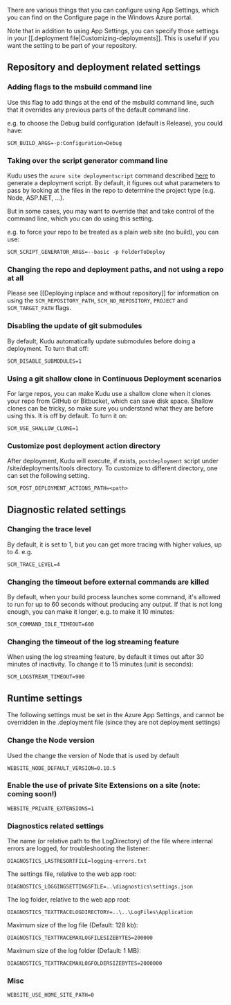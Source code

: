 There are various things that you can configure using App Settings, which you can find on the Configure page in the Windows Azure portal.

Note that in addition to using App Settings, you can specify those settings in your [[.deployment file|Customizing-deployments]]. This is useful if you want the setting to be part of your repository.


## Repository and deployment related settings

### Adding flags to the msbuild command line

Use this flag to add things at the end of the msbuild command line, such that it overrides any previous parts of the default command line.

e.g. to choose the Debug build configuration (default is Release), you could have:

    SCM_BUILD_ARGS=-p:Configuration=Debug

### Taking over the script generator command line

Kudu uses the `azure site deploymentscript` command described [here](http://blog.amitapple.com/post/38418009331/azurewebsitecustomdeploymentpart2) to generate a deployment script. By default, it figures out what parameters to pass by looking at the files in the repo to determine the project type (e.g. Node, ASP.NET, ...).

But in some cases, you may want to override that and take control of the command line, which you can do using this setting.

e.g. to force your repo to be treated as a plain web site (no build), you can use:
 
    SCM_SCRIPT_GENERATOR_ARGS=--basic -p FolderToDeploy

### Changing the repo and deployment paths, and not using a repo at all

Please see [[Deploying inplace and without repository]] for information on using the `SCM_REPOSITORY_PATH`, `SCM_NO_REPOSITORY`, `PROJECT` and `SCM_TARGET_PATH` flags.

### Disabling the update of git submodules

By default, Kudu automatically update submodules before doing a deployment. To turn that off:

	SCM_DISABLE_SUBMODULES=1

### Using a git shallow clone in Continuous Deployment scenarios

For large repos, you can make Kudu use a shallow clone when it clones your repo from GitHub or Bitbucket, which can save disk space. Shallow clones can be tricky, so make sure you understand what they are before using this. It is off by default. To turn it on:

	SCM_USE_SHALLOW_CLONE=1

### Customize post deployment action directory

After deployment, Kudu will execute, if exists, `postdeployment` script under /site/deployments/tools directory.  To customize to different directory, one can set the following setting.

	SCM_POST_DEPLOYMENT_ACTIONS_PATH=<path> 

## Diagnostic related settings

### Changing the trace level

By default, it is set to 1, but you can get more tracing with higher values, up to 4. e.g.

	SCM_TRACE_LEVEL=4

### Changing the timeout before external commands are killed

By default, when your build process launches some command, it's allowed to run for up to 60 seconds without producing any output. If that is not long enough, you can make it longer, e.g. to make it 10 minutes:

	SCM_COMMAND_IDLE_TIMEOUT=600


### Changing the timeout of the log streaming feature

When using the log streaming feature, by default it times out after 30 minutes of inactivity. To change it to 15 minutes (unit is seconds):

	SCM_LOGSTREAM_TIMEOUT=900

## Runtime settings

The following settings must be set in the Azure App Settings, and cannot be overridden in the .deployment file (since they are not deployment settings)

### Change the Node version

Used the change the version of Node that is used by default

    WEBSITE_NODE_DEFAULT_VERSION=0.10.5

### Enable the use of private Site Extensions on a site (note: coming soon!)

    WEBSITE_PRIVATE_EXTENSIONS=1

### Diagnostics related settings

The name (or relative path to the LogDirectory) of the file where internal errors are logged, for troubleshooting the listener:

    DIAGNOSTICS_LASTRESORTFILE=logging-errors.txt

The settings file, relative to the web app root:

    DIAGNOSTICS_LOGGINGSETTINGSFILE=..\diagnostics\settings.json

The log folder, relative to the web app root:

    DIAGNOSTICS_TEXTTRACELOGDIRECTORY=..\..\LogFiles\Application

Maximum size of the log file (Default: 128 kb):

    DIAGNOSTICS_TEXTTRACEMAXLOGFILESIZEBYTES=200000

Maximum size of the log folder (Default: 1 MB):

    DIAGNOSTICS_TEXTTRACEMAXLOGFOLDERSIZEBYTES=2000000

### Misc

    WEBSITE_USE_HOME_SITE_PATH=0